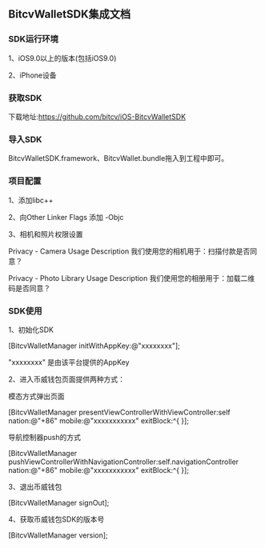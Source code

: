 ## BitcvWalletSDK集成文档
### SDK运行环境
1、iOS9.0以上的版本(包括iOS9.0)

2、iPhone设备

### 获取SDK
下载地址:https://github.com/bitcv/iOS-BitcvWalletSDK

### 导入SDK
BitcvWalletSDK.framework、BitcvWallet.bundle拖入到工程中即可。

### 项目配置
1、添加libc++

2、向Other Linker Flags 添加 -Objc

3、相机和照片权限设置

  Privacy - Camera Usage Description   我们使用您的相机用于：扫描付款是否同意？

  Privacy - Photo Library Usage Description  我们使用您的相册用于：加载二维码是否同意？

### SDK使用
1、初始化SDK

[BitcvWalletManager initWithAppKey:@"xxxxxxxx"];

"xxxxxxxx" 是由该平台提供的AppKey

2、进入币威钱包页面提供两种方式：

模态方式弹出页面

[BitcvWalletManager presentViewControllerWithViewController:self nation:@"+86" mobile:@"xxxxxxxxxxx" exitBlock:^{
    }];

导航控制器push的方式

[BitcvWalletManager pushViewControllerWithNavigationController:self.navigationController nation:@"+86" mobile:@"xxxxxxxxxxx" exitBlock:^{
    }];

3、退出币威钱包

[BitcvWalletManager signOut];

4、获取币威钱包SDK的版本号

[BitcvWalletManager version];
